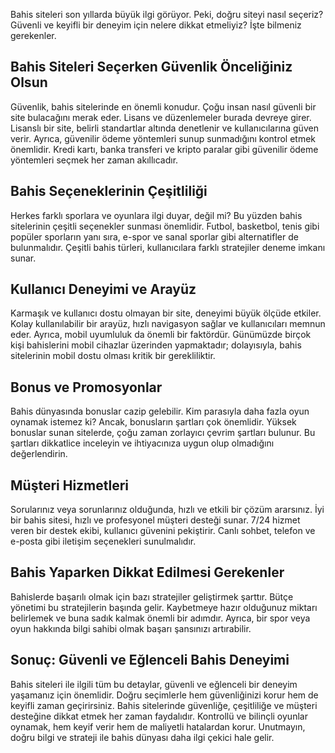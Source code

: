 
Bahis siteleri son yıllarda büyük ilgi görüyor. Peki, doğru siteyi nasıl seçeriz? Güvenli ve keyifli bir deneyim için nelere dikkat etmeliyiz? İşte bilmeniz gerekenler.

## Bahis Siteleri Seçerken Güvenlik Önceliğiniz Olsun

Güvenlik, bahis sitelerinde en önemli konudur. Çoğu insan nasıl güvenli bir site bulacağını merak eder. Lisans ve düzenlemeler burada devreye girer. Lisanslı bir site, belirli standartlar altında denetlenir ve kullanıcılarına güven verir. Ayrıca, güvenilir ödeme yöntemleri sunup sunmadığını kontrol etmek önemlidir. Kredi kartı, banka transferi ve kripto paralar gibi güvenilir ödeme yöntemleri seçmek her zaman akıllıcadır.

## Bahis Seçeneklerinin Çeşitliliği

Herkes farklı sporlara ve oyunlara ilgi duyar, değil mi? Bu yüzden bahis sitelerinin çeşitli seçenekler sunması önemlidir. Futbol, basketbol, tenis gibi popüler sporların yanı sıra, e-spor ve sanal sporlar gibi alternatifler de bulunmalıdır. Çeşitli bahis türleri, kullanıcılara farklı stratejiler deneme imkanı sunar.

## Kullanıcı Deneyimi ve Arayüz

Karmaşık ve kullanıcı dostu olmayan bir site, deneyimi büyük ölçüde etkiler. Kolay kullanılabilir bir arayüz, hızlı navigasyon sağlar ve kullanıcıları memnun eder. Ayrıca, mobil uyumluluk da önemli bir faktördür. Günümüzde birçok kişi bahislerini mobil cihazlar üzerinden yapmaktadır; dolayısıyla, bahis sitelerinin mobil dostu olması kritik bir gerekliliktir.

## Bonus ve Promosyonlar

Bahis dünyasında bonuslar cazip gelebilir. Kim parasıyla daha fazla oyun oynamak istemez ki? Ancak, bonusların şartları çok önemlidir. Yüksek bonuslar sunan sitelerde, çoğu zaman zorlayıcı çevrim şartları bulunur. Bu şartları dikkatlice inceleyin ve ihtiyacınıza uygun olup olmadığını değerlendirin.

## Müşteri Hizmetleri

Sorularınız veya sorunlarınız olduğunda, hızlı ve etkili bir çözüm ararsınız. İyi bir bahis sitesi, hızlı ve profesyonel müşteri desteği sunar. 7/24 hizmet veren bir destek ekibi, kullanıcı güvenini pekiştirir. Canlı sohbet, telefon ve e-posta gibi iletişim seçenekleri sunulmalıdır.

## Bahis Yaparken Dikkat Edilmesi Gerekenler

Bahislerde başarılı olmak için bazı stratejiler geliştirmek şarttır. Bütçe yönetimi bu stratejilerin başında gelir. Kaybetmeye hazır olduğunuz miktarı belirlemek ve buna sadık kalmak önemli bir adımdır. Ayrıca, bir spor veya oyun hakkında bilgi sahibi olmak başarı şansınızı artırabilir.

## Sonuç: Güvenli ve Eğlenceli Bahis Deneyimi

Bahis siteleri ile ilgili tüm bu detaylar, güvenli ve eğlenceli bir deneyim yaşamanız için önemlidir. Doğru seçimlerle hem güvenliğinizi korur hem de keyifli zaman geçirirsiniz. Bahis sitelerinde güvenliğe, çeşitliliğe ve müşteri desteğine dikkat etmek her zaman faydalıdır. Kontrollü ve bilinçli oyunlar oynamak, hem keyif verir hem de maliyetli hatalardan korur. Unutmayın, doğru bilgi ve strateji ile bahis dünyası daha ilgi çekici hale gelir.

